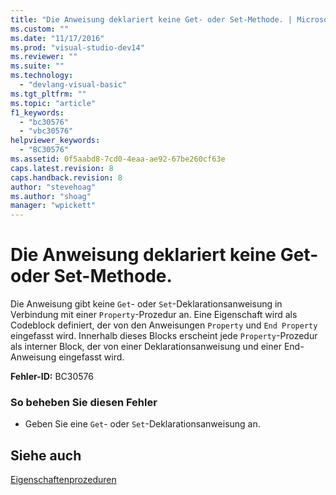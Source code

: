 ```yaml
---
title: "Die Anweisung deklariert keine Get- oder Set-Methode. | Microsoft Docs"
ms.custom: ""
ms.date: "11/17/2016"
ms.prod: "visual-studio-dev14"
ms.reviewer: ""
ms.suite: ""
ms.technology: 
  - "devlang-visual-basic"
ms.tgt_pltfrm: ""
ms.topic: "article"
f1_keywords: 
  - "bc30576"
  - "vbc30576"
helpviewer_keywords: 
  - "BC30576"
ms.assetid: 0f5aabd8-7cd0-4eaa-ae92-67be260cf63e
caps.latest.revision: 8
caps.handback.revision: 8
author: "stevehoag"
ms.author: "shoag"
manager: "wpickett"
---
```

# Die Anweisung deklariert keine Get- oder Set-Methode.
Die Anweisung gibt keine `Get`\- oder `Set`\-Deklarationsanweisung in Verbindung mit einer `Property`\-Prozedur an. Eine Eigenschaft wird als Codeblock definiert, der von den Anweisungen `Property` und `End Property` eingefasst wird. Innerhalb dieses Blocks erscheint jede `Property`\-Prozedur als interner Block, der von einer Deklarationsanweisung und einer End\-Anweisung eingefasst wird.  
  
 **Fehler\-ID:** BC30576  
  
### So beheben Sie diesen Fehler  
  
-   Geben Sie eine `Get`\- oder `Set`\-Deklarationsanweisung an.  
  
## Siehe auch  
 [Eigenschaftenprozeduren](../../visual-basic/programming-guide/language-features/procedures/property-procedures.md)